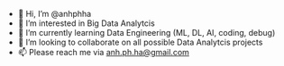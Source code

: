 - 👋 Hi, I’m @anhphha
- 👀 I’m interested in Big Data Analytcis
- 🌱 I’m currently learning Data Engineering (ML, DL, AI, coding, debug)
- 💞️ I’m looking to collaborate on all possible Data Analytcis projects
- 📫 Please reach me via anh.ph.ha@gmail.com

<!---
anhphha/anhphha is a ✨ special ✨ repository because its `README.md` (this file) appears on your GitHub profile.
You can click the Preview link to take a look at your changes.
--->
